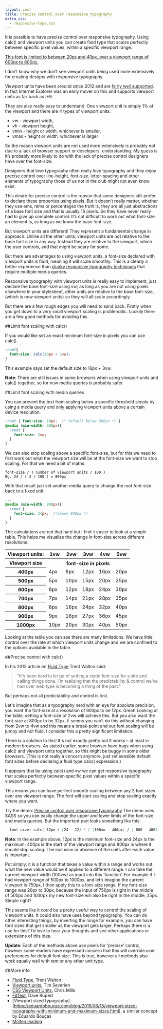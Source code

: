 ```yaml
---
layout: post
title: Precise control over responsive typography
extra_css:
  - responsive-type.css
---
```

It is possible to have precise control over responsive typography. Using calc() and viewport units you can create fluid type that scales perfectly between specific pixel values, within a specific viewport range.

<p>
<a href="http://codepen.io/MadeByMike/pen/YPJJYv" class="responsive-type">
  This font is limited to between 20px and 40px, over a viewport range of 600px to 800px.
</a>
</p>

I don’t know why we don’t see viewport units being used more extensively for creating designs with responsive typography.

Viewport units have been around since 2012 and are [fairly well supported](http://caniuse.com/#feat=viewport-units). In fact Internet Explorer was an early mover on this and supports viewport units as far back as IE9.

They are also really easy to understand. One viewport unit is simply 1% of the viewport and there are 4 types of viewport units:

  * vw - viewport width,
  * vh - viewport height,
  * vmin - height or width, whichever is smaller,
  * vmax - height or width, whichever is larger

So the reason viewport units are not used more extensively is probably not due to a lack of browser support or developers' understanding. My guess is it’s probably more likely to do with the lack of precise control designers have over the font-size.

Designers that love typography often really love typography and they enjoy precise control over line-height, font-size, letter-spacing and other elements of typography those of us not in the club might not even know exist.

This desire for precise control is the reason that some designers still prefer to declare these properties using pixels. But it doesn’t really matter, whether they use ems, rems or percentages the truth is, they are all just abstractions of a base font size and that is usually 16 pixels. So they have never really had to give up complete control. It’s not difficult to work out what font-size an element is, as long as we know the base font-size.

But viewport units are different! They represent a fundamental change in approach. Unlike all the other units, viewport units are not relative to the base font size in any way. Instead they are relative to the viewport, which the user controls, and that might be scary for some.

But there are advantages to using viewport units, a font-size declared with viewport units is fluid, meaning it will scale smoothly. This is a clearly a better experience than [clunky responsive typography techniques](http://codepen.io/MadeByMike/pen/c54dfa521cf08e0439943b7a745f77f0) that require multiple media queries.

Responsive typography with viewport units is really easy to implement, just declare the base font-size using vw; as long as you are not using pixels elsewhere in your stylesheet, other units are relative to the base font-size, (which is now viewport units) so they will all scale accordingly.

But there are a few rough edges you will need to sand back. Firstly when you get down to a very small viewport scaling is problematic. Luckily there are a few good methods for avoiding this.

##Limit font scaling with calc()

If you would like set an exact minimum font-size in pixels you can use calc().

```css
:root{
  font-size: calc(16px + 3vw);
}
```

This example says set the default size to 16px + 3vw.

**Note**: There are still issues in some browsers when using viewport units and calc() together, so for now media queries is probably safer.

##Limit font scaling with media queries

You can prevent the text from scaling below a specific threshold simply by using a media query and only applying viewport units above a certain device resolution.

```css
:root { font-size: 18px;  /* default below 600px */ }
@media (min-width: 600px){
  :root {
    font-size: 3vw;
  }
}
```

We can also stop scaling above a specific font-size, but for this we need to first work out what the viewport size will be at the font-size we want to stop scaling. For that we need a bit of maths:

```text
font-size / ( number of viewport units / 100 )
Eg. 24 / ( 3 / 100 ) = 800px
```

With that result just set another media query to change the root font-size back to a fixed unit.

```css
...
@media (min-width: 800px){
  :root {
    font-size: 24px;  /*above 800px */
  }
}
```

The calculations are not that hard but I find it easier to look at a simple table. This helps me visualise the change in font-size across different resolutions.

<table>
  <tbody>
    <tr>
      <th>Viewport units:</th><th>1vw</th><th>2vw</th><th>3vw</th><th>4vw</th><th>5vw</th>
    </tr>
    <tr>
      <th>Viewport size</th><th colspan="5">font-size in pixels</th>
    </tr>
    <tr>
      <th>400px</th><td>4px</td><td>8px</td><td>12px</td><td>16px</td><td>20px</td>
    </tr>
    <tr>
      <th>500px</th><td>5px</td><td>10px</td><td>15px</td><td>20px</td><td>25px</td>
    </tr>
    <tr>
      <th>600px</th><td>6px</td><td>12px</td><td>18px</td><td>24px</td><td>30px</td>
    </tr>
    <tr>
      <th>700px</th><td>7px</td><td>14px</td><td>21px</td><td>28px</td><td>35px</td>
    </tr>
    <tr>
      <th>800px</th><td>8px</td><td>16px</td><td>24px</td><td>32px</td><td>40px</td>
    </tr>
    <tr>
      <th>900px</th><td>9px</td><td>18px</td><td>27px</td><td>36px</td><td>45px</td>
    </tr>
    <tr>
      <th>1000px</th><td>10px</td><td>20px</td><td>30px</td><td>40px</td><td>50px</td>
    </tr>
  </tbody>
</table>

Looking at the table you can see there are many limitations. We have little control over the rate at which viewport units change and we are confined to the options available in the table.

##Precise control with calc()

In his 2012 article on [Fluid Type](http://trentwalton.com/2012/06/19/fluid-type/) Trent Walton said:

<blockquote>"It's been hard to let go of setting a static font-size for a site and calling things done. I’m realizing that the predictability & control we've had over web type is becoming a thing of the past."</blockquote>

But perhaps not all predictability and control is lost.

Let's imagine that as a typography nerd with an eye for absolute precision, you want the font-size at a resolution of 600px to be 12px. Great! Looking at the table, setting a font-size of 2vw will achieve this. But you also want the font-size at 800px to be 32px. It seems you can’t do this without changing from 2vw to 4vw and this means a break-point and our font scaling will be jumpy and not fluid. I consider this a pretty significant limitation.

There is a solution to this! It's not exactly pretty but it works – at least in modern browsers. As stated earlier, some browser have bugs when using calc() and viewport units together, so this might be buggy in some older browsers. (This is not really a concern anymore, just set sensible default font sizes before declaring a fluid type calc() expression.)

It appears that by using calc() and vw we can get responsive typography that scales perfectly between specific pixel values within a specific viewport range.

This means you can have perfect smooth scaling between any 2 font sizes over any viewport range. The font will start scaling and stop scaling exactly where you want.

Try the demo: [Precise control over responsive typography](http://codepen.io/MadeByMike/pen/YPJJYv?editors=110)
The demo uses SASS so you can easily change the upper and lower limits of the font-size and media queries. But the important part looks something like this:

```css
  font-size: calc( 12px + (24 - 12) * ( (100vw - 400px) / ( 800 - 400) ));
```
**Note**: In the example above, 12px is the minimum font-size and 24px is the maximum. 400px is the start of the viewport range and 800px is where it should stop scaling. The inclusion or absence of the units after each value is important.

Put simply, it is a function that takes a value within a range and works out what the new value would be if applied to a different range. I can take the current viewport width (100vw) as input into this ‘function’. For example if I had viewport range of 500px to 1000px, and let’s imagine the current viewport is 750px, I then apply this to a font-size range. If my font-size range was 20px to 30px, because the input of 750px is right in the middle of 500px and 1000px my new font-size will also be right in the middle, 25px. Simple right?

This seems like it could be a pretty useful way to control the scaling of viewport units. It could also have uses beyond typography. You can do other interesting things, by inverting the range for example, you can have font sizes that get smaller as the viewport gets larger. Perhaps there is a use for this? I’d love to hear your thoughts and see other applications or extensions of this idea.

**Update**: Each of the methods above use pixels for 'precise' control, however some readers have expressed concern that this will override user preferences for default font size. This is true, however all methods also work equally well with rem or any other unit type.

##More info

  - [Fluid Type](http://trentwalton.com/2012/06/19/fluid-type/), Trent Walton
  - [Viewport units](https://web-design-weekly.com/2014/11/18/viewport-units-vw-vh-vmin-vmax/), Tim Severien
  - [CSS Viewport Units](https://dev.opera.com/articles/css-viewport-units/), Chris Mills
  - [FitText](http://fittextjs.com/), Dave Rupert
  - [Viewport sized typography] (https://eduardoboucas.com/blog/2015/06/18/viewport-sized-typography-with-minimum-and-maximum-sizes.html), a similar concept by Eduardo Bouças
  - [Molten leading](http://nicewebtype.com/notes/2012/02/03/molten-leading-or-fluid-line-height/)

